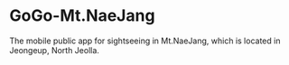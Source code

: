 GoGo-Mt.NaeJang
===============

The mobile public app for sightseeing in Mt.NaeJang, which is located in Jeongeup, North Jeolla.
